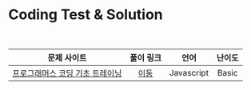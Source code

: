 # Coding Test & Solution

<br>

|문제 사이트|풀이 링크|언어|난이도|
|:---:|:---:|:---:|:---:|
|[프로그래머스 코딩 기초 트레이닝](https://school.programmers.co.kr/learn/challenges/training?order=recent&languages=javascript)|[이동](./programmers/Javascript/basic)|Javascript|Basic|